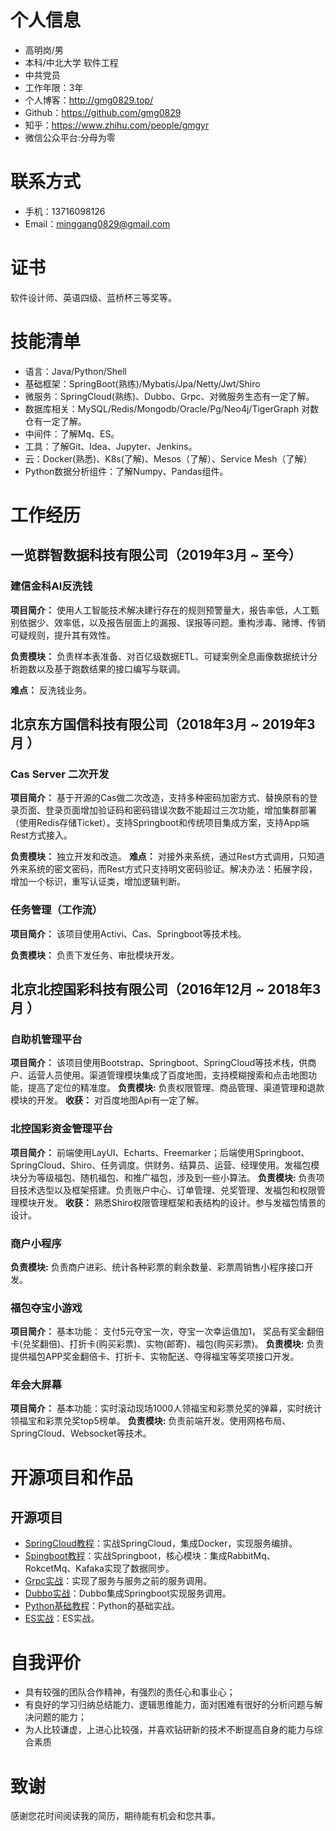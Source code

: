 
# 个人信息

 - 高明岗/男
 - 本科/中北大学 软件工程
 - 中共党员
 - 工作年限：3年
 - 个人博客：http://gmg0829.top/ 
 - Github：https://github.com/gmg0829
 - 知乎：https://www.zhihu.com/people/gmgyr
 - 微信公众平台:分母为零
# 联系方式
- 手机：13716098126
- Email：minggang0829@gmail.com
# 证书
软件设计师、英语四级、蓝桥杯三等奖等。
# 技能清单
- 语言：Java/Python/Shell
- 基础框架：SpringBoot(熟练)/Mybatis/Jpa/Netty/Jwt/Shiro
- 微服务：SpringCloud(熟练)、Dubbo、Grpc、对微服务生态有一定了解。
- 数据库相关：MySQL/Redis/Mongodb/Oracle/Pg/Neo4j/TigerGraph 对数仓有一定了解。
- 中间件：了解Mq、ES。
- 工具：了解Git、Idea、Jupyter、Jenkins。
- 云：Docker(熟悉)、K8s(了解)、Mesos（了解）、Service Mesh（了解）
- Python数据分析组件：了解Numpy、Pandas组件。
# 工作经历
## 一览群智数据科技有限公司（2019年3月 ~ 至今）
### 建信金科AI反洗钱
**项目简介：** 使用人工智能技术解决建行存在的规则预警量大，报告率低，人工甄别依据少、效率低，以及报告层面上的漏报、误报等问题。重构涉毒、赌博、传销可疑规则，提升其有效性。

**负责模块：** 负责样本表准备、对百亿级数据ETL、可疑案例全息画像数据统计分析跑数以及基于跑数结果的接口编写与联调。

**难点：** 反洗钱业务。
## 北京东方国信科技有限公司（2018年3月 ~ 2019年3月 ）
### Cas Server 二次开发

**项目简介：** 基于开源的Cas做二次改造，支持多种密码加密方式、替换原有的登录页面、登录页面增加验证码和密码错误次数不能超过三次功能，增加集群部署（使用Redis存储Ticket）。支持Springboot和传统项目集成方案，支持App端Rest方式接入。

**负责模块：** 独立开发和改造。
**难点：** 对接外来系统，通过Rest方式调用，只知道外来系统的密文密码，而Rest方式只支持明文密码验证。解决办法：拓展字段，增加一个标识，重写认证类，增加逻辑判断。
### 任务管理（工作流）
**项目简介：** 该项目使用Activi、Cas、Springboot等技术栈。

**负责模块：** 负责下发任务、审批模块开发。
## 北京北控国彩科技有限公司（2016年12月 ~ 2018年3月 ）

### 自助机管理平台
**项目简介：** 该项目使用Bootstrap、Springboot、SpringCloud等技术栈，供商户、运营人员使用。渠道管理模块集成了百度地图，支持模糊搜索和点击地图功能，提高了定位的精准度。
**负责模块:** 负责权限管理、商品管理、渠道管理和退款模块的开发。
**收获：** 对百度地图Api有一定了解。
### 北控国彩资金管理平台     
**项目简介：** 前端使用LayUI、Echarts、Freemarker；后端使用Springboot、SpringCloud、Shiro、任务调度。供财务、结算员、运营、经理使用。发福包模块分为等级福包、随机福包、和推广福包，涉及到一些小算法。
**负责模块:** 负责项目技术选型以及框架搭建。负责账户中心、订单管理、兑奖管理、发福包和权限管理模块开发。
**收获：**  熟悉Shiro权限管理框架和表结构的设计。参与发福包情景的设计。
### 商户小程序

**负责模块:** 负责商户进彩、统计各种彩票的剩余数量、彩票周销售小程序接口开发。

### 福包夺宝小游戏
**项目简介：**  基本功能： 支付5元夺宝一次，夺宝一次幸运值加1， 奖品有奖金翻倍卡(兑奖翻倍)、打折卡(购买彩票)、实物(邮寄)、福包(购买彩票)。
**负责模块:** 负责提供福包APP奖金翻倍卡、打折卡、实物配送、夺得福宝等奖项接口开发。

### 年会大屏幕
**项目简介：** 基本功能：实时滚动现场1000人领福宝和彩票兑奖的弹幕，实时统计领福宝和彩票兑奖top5榜单。
**负责模块:** 负责前端开发。使用网格布局、SpringCloud、Websocket等技术。
# 开源项目和作品
## 开源项目
  - [SpringCloud教程](https://github.com/gmg0829/SpringcloudLearningExample)：实战SpringCloud，集成Docker，实现服务编排。
  - [Spingboot教程](https://github.com/gmg0829/SpringbootLearningExample)：实战Springboot，核心模块：集成RabbitMq、RokcetMq、Kafaka实现了数据同步。
  - [Grpc实战](https://github.com/gmg0829/GrpcLearningExample)：实现了服务与服务之前的服务调用。
  - [Dubbo实战](https://github.com/gmg0829/DubboLearningExample)：Dubbo集成Springboot实现服务调用。
 - [Python基础教程](https://github.com/gmg0829/python-BasicLearningExample)：Python的基础实战。
  - [ES实战](https://github.com/gmg0829/esLearning)：ES实战。
# 自我评价
- 具有较强的团队合作精神，有强烈的责任心和事业心；
- 有良好的学习归纳总结能力、逻辑思维能力，面对困难有很好的分析问题与解决问题的能力；
- 为人比较谦虚，上进心比较强，并喜欢钻研新的技术不断提高自身的能力与综合素质
# 致谢
感谢您花时间阅读我的简历，期待能有机会和您共事。
      
